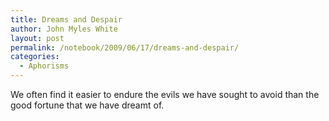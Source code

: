 ```yaml
---
title: Dreams and Despair
author: John Myles White
layout: post
permalink: /notebook/2009/06/17/dreams-and-despair/
categories:
  - Aphorisms
---
```


We often find it easier to endure the evils we have sought to avoid than the good fortune that we have dreamt of.
